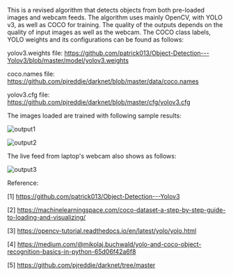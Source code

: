 This is a revised algorithm that detects objects from both pre-loaded images and webcam feeds. The algorithm uses mainly OpenCV, with YOLO v3, as well as COCO for training. The quality of the outputs depends on the quality of input images as well as the webcam. The COCO class labels, YOLO weights and its configurations can be found as follows: 

yolov3.weights file: https://github.com/patrick013/Object-Detection---Yolov3/blob/master/model/yolov3.weights

coco.names file: https://github.com/pjreddie/darknet/blob/master/data/coco.names

yolov3.cfg file: https://github.com/pjreddie/darknet/blob/master/cfg/yolov3.cfg 

The images loaded are trained with following sample results: 

![output1](https://github.com/user-attachments/assets/a3124309-447a-47b8-b821-9d23b0322094)

![output2](https://github.com/user-attachments/assets/18f5d649-e401-462a-85a4-fa63a89f1b22)

The live feed from laptop's webcam also shows as follows: 

![output3](https://github.com/user-attachments/assets/8781300c-a3a5-44c0-a29b-847aea4524dc)



Reference: 

[1] https://github.com/patrick013/Object-Detection---Yolov3

[2] https://machinelearningspace.com/coco-dataset-a-step-by-step-guide-to-loading-and-visualizing/

[3] https://opencv-tutorial.readthedocs.io/en/latest/yolo/yolo.html

[4] https://medium.com/@mikolaj.buchwald/yolo-and-coco-object-recognition-basics-in-python-65d06f42a6f8

[5] https://github.com/pjreddie/darknet/tree/master

